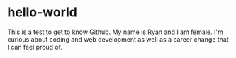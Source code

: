 # hello-world
This is a test to get to know Github.
My name is Ryan and I am female.  I'm curious about coding and web development as well as a career change that I can feel proud of.
